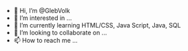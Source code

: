 - 👋 Hi, I’m @GlebVolk
- 👀 I’m interested in ...
- 🌱 I’m currently learning HTML/CSS, Java Script, Java, SQL
- 💞️ I’m looking to collaborate on ...
- 📫 How to reach me ...

<!---
GlebVolk/GlebVolk is a ✨ special ✨ repository because its `README.md` (this file) appears on your GitHub profile.
You can click the Preview link to take a look at your changes.
--->
